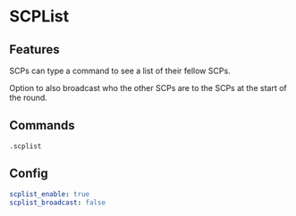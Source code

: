 # SCPList

## Features

SCPs can type a command to see a list of their fellow SCPs.

Option to also broadcast who the other SCPs are to the SCPs at the start of the round.

## Commands
```
.scplist
```

## Config
```yml
scplist_enable: true
scplist_broadcast: false
```
